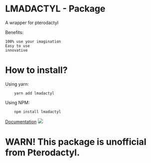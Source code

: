 # LMADACTYL - Package
A wrapper for pterodactyl

Benefits:

    100% use your imagination 
    Easy to use
    innovative
# How to install?

Using yarn:

```
    yarn add lmadactyl
```
Using NPM:
```
    npm install lmadactyl
```
[Documentation](https://lmadactyl.js.org/)
<img src="https://packagequality.com/badge/lmadactyl.png"/>
# WARN! This package is unofficial from Pterodactyl.
